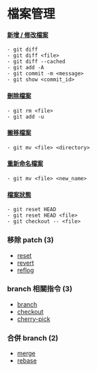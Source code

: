 # 檔案管理

#### [新增 / 修改檔案](modify_files.md)

    - git diff
    - git diff <file>
    - git diff --cached
    - git add -A
    - git commit -m <message>
    - git show <commit_id>

#### [刪除檔案](remove_files.md)

    - git rm <file>
    - git add -u

#### [搬移檔案](move_files.md)

    - git mv <file> <directory>

#### [重新命名檔案](rename_files.md)

    - git mv <file> <new_name>

#### [檔案狀態](file_status.md)

    - git reset HEAD
    - git reset HEAD <file>
    - git checkout -- <file>

### 移除 patch (3)
* [reset](reset.md)
* [revert](revert.md)
* [reflog](reflog.md)

### branch 相關指令 (3)
* [branch](branch.md)
* [checkout](checkout.md)
* [cherry-pick](cherry-pick.md)

### 合併 branch (2)
* [merge](merge.md)
* [rebase](rebase.md)
